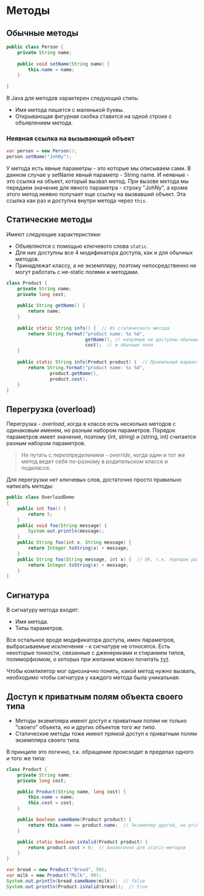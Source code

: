# Методы

## Обычные методы

```java
public class Person {
    private String name;
    
    public void setName(String name) {
        this.name = name;
    }
    
}
```

В Java для методов характерен следующий стиль:

* Имя метода пишется с маленькой буквы.
* Открывающая фигурная скобка ставится на одной строке с объявлением метода.

### Неявная ссылка на вызывающий объект

```java
var person = new Person();
person.setName("JohNy");
```

У метода есть явные параметры - это которые мы описываем сами. В данном случае у setName явный параметр - String name. И неявные - это ссылка на объект, который вызвал метод. При вызове метода мы передаем значение для явного параметра - строку "JohNy", а кроме этого метод неявно получает еще ссылку на вызвавший объект. Эта ссылка как раз и доступна внутри метода через `this`.

## Статические методы

Имеют следующие характеристики:

* Объявляются с помощью ключевого слова `static`.
* Для них доступны все 4 модификатора доступа, как и для обычных методов.
* Принадлежат классу, а не экземпляру, поэтому непосредственно не могут работать с не-static полями и методами.

```java
class Product {
    private String name;
    private long cost;
    
    public String getName() {
        return name;
    }
    
    public static String info() {  // Из статического метода
        return String.format("product name: %s %d", 
                             getName(), // напрямую не доступны обычные методы
                             cost);  // и обычные поля
    }
    
    public static String info(Product product) {  // Правильный вариант
        return String.format("product name: %s %d", 
                product.getName(), 
                product.cost);
    }
}
```

## Перегрузка (overload)

Перегрузка - *overload*, когда в классе есть несколько методов с одинаковым именем, но разным набором параметров. Порядок параметров имеет значение, поэтому (int, string) и (string, int) считается разным набором параметров.

> Не путать с *переопределением - override*, когда один и тот же метод ведет себя по-разному в родительском классе и подклассе.

Для перегрузки нет ключевых слов, достаточно просто правильно написать методы:

```java
public class OverloadDemo
{
    public int foo() {
        return 5;
    }
    public void foo(String message) {
        System.out.println(message);
    }
    public String foo(int x, String message) {
        return Integer.toString(x) + message;
    }
    public String foo(String message, int x) {  // Ok, т.к. порядок разный
        return Integer.toString(x) + message;
    }
}
```

## Сигнатура

В сигнатуру метода входят:

* Имя метода.
* Типы параметров.

Все остальное вроде модификатора доступа, имен параметров, выбрасываемые исключения - к сигнатуре не относятся. Есть некоторые тонкости, связанные с дженериками и стиранием типов, полиморфизмом, о которых при желании можно почитать [тут](https://www.baeldung.com/java-method-signature-return-type).

Чтобы компилятор мог однозначно понять, какой метод нужно вызвать, необходимо чтобы сигнатура у каждого метода была уникальная.

## Доступ к приватным полям объекта своего типа

* Методы экземпляра имеют доступ к приватным полям не только "своего" объекта, но и других объектов *того же типа*. 
* Статические методы тоже имеют прямой доступ к приватным полям экземпляра своего типа.

В принципе это логично, т.к. обращение происходит в пределах одного и того же типа:

```java
class Product {
    private String name;
    private long cost;

    public Product(String name, long cost) {
        this.name = name;
        this.cost = cost;
    }

    public boolean sameName(Product product) {
        return this.name == product.name;  // Экземпляр другой, но private поле доступно
    }

    public static boolean isValid(Product product) {
        return product.cost > 0;  // Аналогично для static-методов
    }
}

var bread = new Product("Bread", 50);
var milk = new Product("Milk", 90);
System.out.println(bread.sameName(milk));  // false
System.out.println(Product.isValid(bread));  // true
```

